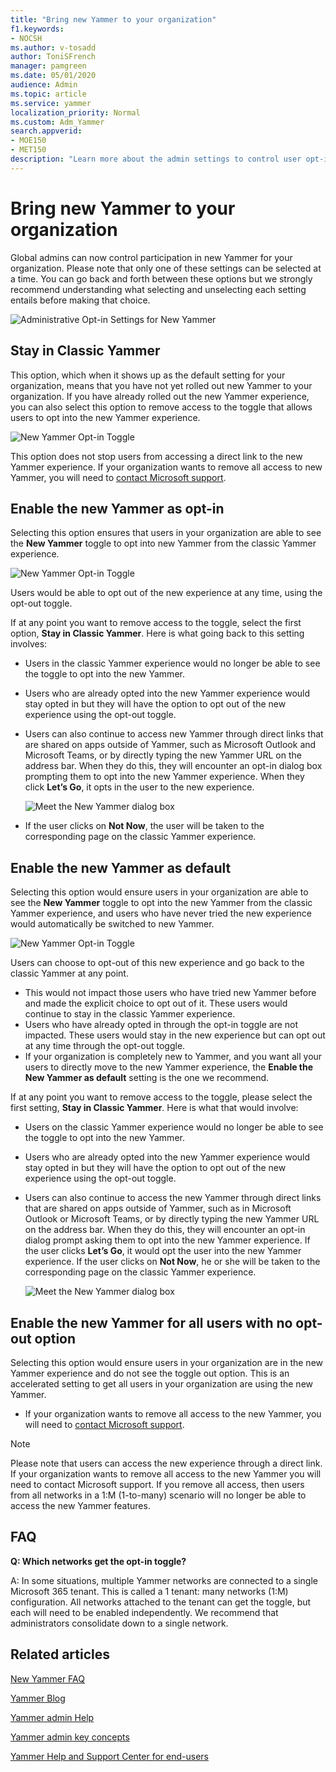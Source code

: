 ```yaml
---
title: "Bring new Yammer to your organization"
f1.keywords:
- NOCSH
ms.author: v-tosadd
author: ToniSFrench
manager: pamgreen
ms.date: 05/01/2020
audience: Admin
ms.topic: article
ms.service: yammer
localization_priority: Normal
ms.custom: Adm_Yammer
search.appverid: 
- MOE150
- MET150
description: "Learn more about the admin settings to control user opt-in for new Yammer."
---
```


# Bring new Yammer to your organization

Global admins can now control participation in new Yammer for your organization. Please note that only one of these settings can be selected at a time. You can go back and forth between these options but we strongly recommend understanding what selecting and unselecting each setting entails before making that choice.

![Administrative Opt-in Settings for New Yammer](../media/yammer-admin-settings-newyammer.png)

## Stay in Classic Yammer

This option, which when it shows up as the default setting for your organization, means that you have not yet rolled out new Yammer to your organization. If you have already rolled out the new Yammer experience, you can also select this option to remove access to the toggle that allows users to opt into the new Yammer experience.

![New Yammer Opt-in Toggle](../media/yammer-optin-admin-settings.png)

This option does not stop users from accessing a direct link to the new Yammer experience. If your organization wants to remove all access to new Yammer, you will need to [contact Microsoft support](https://docs.microsoft.com/microsoft-365/admin/contact-support-for-business-products?view=o365-worldwide&tabs=online).

## Enable the new Yammer as opt-in

Selecting this option ensures that users in your organization are able to see the **New Yammer** toggle to opt into new Yammer from the classic Yammer experience.

![New Yammer Opt-in Toggle](../media/yammer-optin-admin-settings.png)

Users would be able to opt out of the new experience at any time, using the opt-out toggle.

If at any point you want to remove access to the toggle, select the first option, **Stay in Classic Yammer**. Here is what going back to this setting involves:

- Users in the classic Yammer experience would no longer be able to see the toggle to opt into the new Yammer.
- Users who are already opted into the new Yammer experience would stay opted in but they will have the option to opt out of the new experience using the opt-out toggle. 
- Users can also continue to access new Yammer through direct links that are shared on apps outside of Yammer, such as Microsoft Outlook and Microsoft Teams, or by directly typing the new Yammer URL on the address bar. When they do this, they will encounter an opt-in dialog box prompting them to opt into the new Yammer experience. When they click **Let’s Go**, it opts in the user to the new experience.

    ![Meet the New Yammer dialog box](../media/yammer-preview-meet-new-yammer.png)

- If the user clicks on **Not Now**, the user will be taken to the corresponding page on the classic Yammer experience.

## Enable the new Yammer as default

Selecting this option would ensure users in your organization are able to see the **New Yammer** toggle  to opt into the new Yammer  from the classic Yammer experience, and users who have never tried the new experience would automatically be switched to new Yammer. 

![New Yammer Opt-in Toggle](../media/yammer-optin-admin-settings.png)

Users can choose to opt-out of this new experience and go back to the classic Yammer at any point.

- This would not impact those users who have tried new Yammer before and made the explicit choice to opt out of it. These users would continue to stay in the classic Yammer experience. 
- Users who have already opted in through the opt-in toggle are not impacted. These users would stay in the new experience but can opt out at any time through the opt-out toggle. 
- If your organization is completely new to Yammer, and you want all your users to directly move to the new Yammer experience, the **Enable the New Yammer as default** setting is the one we recommend.

If at any point you want to remove access to the toggle, please select the first setting, **Stay in Classic Yammer**. Here is what that would involve:

- Users on the classic Yammer experience would no longer be able to see the toggle to opt into the new Yammer.
- Users who are already opted into the new Yammer experience would stay opted in but they will have the option to opt out of the new experience using the opt-out toggle.
- Users can also continue to access the new Yammer through direct links that are shared on apps outside of Yammer, such as in Microsoft Outlook or Microsoft Teams, or by directly typing the new Yammer URL on the address bar. When they do this, they will encounter an opt-in dialog prompt asking them to opt into the new Yammer experience. If the user clicks **Let’s Go**, it would opt the user into the new Yammer experience. If the user clicks on **Not Now**, he or she will be taken to the corresponding page on the classic Yammer experience.

    ![Meet the New Yammer dialog box](../media/yammer-preview-meet-new-yammer.png)

 ## Enable the new Yammer for all users with no opt-out option

Selecting this option would ensure users in your organization are in the new Yammer experience and do not see the toggle out option. This is an accelerated setting to get all users in your organization are using the new Yammer.
- If your organization wants to remove all access to the new Yammer, you will need to [contact Microsoft support](https://docs.microsoft.com/microsoft-365/admin/contact-support-for-business-products?view=o365-worldwide&tabs=online).

>[!NOTE]
> Please note that users can access the new experience through a direct link. If your organization wants to remove all access to the new Yammer you will need to contact Microsoft support. If you remove all access, then users from all networks in a 1:M (1-to-many) scenario will no longer be able to access the new Yammer features.

## FAQ

**Q: Which networks get the opt-in toggle?**

A: In some situations, multiple Yammer networks are connected to a single Microsoft 365 tenant. This is called a 1 tenant: many networks (1:M) configuration. All networks attached to the tenant can get the toggle, but each will need to be enabled independently. We recommend that administrators consolidate down to a single network.

## Related articles

[New Yammer FAQ](newyammer-faq.md)

[Yammer Blog](https://techcommunity.microsoft.com/t5/yammer-blog/bg-p/YammerBlog)

[Yammer admin Help](https://docs.microsoft.com/yammer/yammer-landing-page)

[Yammer admin key concepts](https://docs.microsoft.com/yammer/get-started-with-yammer/admin-key-concepts)

[Yammer Help and Support Center for end-users](https://support.office.com/yammer)
